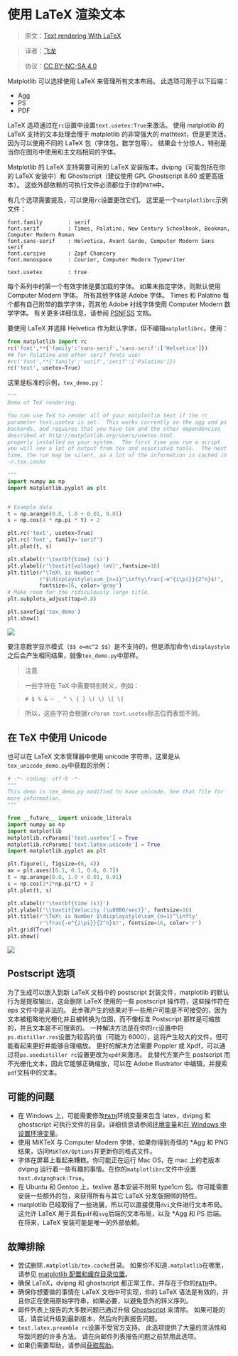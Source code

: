 # 使用 LaTeX 渲染文本

> 原文：[Text rendering With LaTeX](http://matplotlib.org/users/usetex.html)

> 译者：[飞龙](https://github.com/)

> 协议：[CC BY-NC-SA 4.0](http://creativecommons.org/licenses/by-nc-sa/4.0/)

Matplotlib 可以选择使用 LaTeX 来管理所有文本布局。 此选项可用于以下后端：

+ Agg
+ PS
+ PDF

LaTeX 选项通过在`rc`设置中设置`text.usetex:True`来激活。 使用 matplotlib 的 LaTeX 支持的文本处理会慢于 matplotlib 的非常强大的 mathtext，但是更灵活，因为可以使用不同的 LaTeX 包（字体包，数学包等）。 结果会十分惊人，特别是当你在图形中使用和主文档相同的字体。

Matplotlib 的 LaTeX 支持需要可用的 LaTeX 安装版本，dvipng（可能包括在你的 LaTeX 安装中）和 Ghostscript（建议使用 GPL Ghostscript 8.60 或更高版本）。 这些外部依赖的可执行文件必须都位于你的`PATH`中。

有几个选项需要提及，可以使用`rc`设置更改它们。 这里是一个`matplotlibrc`示例文件：


```
font.family        : serif
font.serif         : Times, Palatino, New Century Schoolbook, Bookman, Computer Modern Roman
font.sans-serif    : Helvetica, Avant Garde, Computer Modern Sans serif
font.cursive       : Zapf Chancery
font.monospace     : Courier, Computer Modern Typewriter

text.usetex        : true
```

每个系列中的第一个有效字体是要加载的字体。 如果未指定字体，则默认使用 Computer Modern 字体。 所有其他字体是 Adobe 字体。 Times 和 Palatino 每个都有自己附带的数学字体，而其他 Adobe 衬线字体使用 Computer Modern 数学字体。 有关更多详细信息，请参阅 [PSNFSS](http://www.ctan.org/tex-archive/macros/latex/required/psnfss/psnfss2e.pdf) 文档。

要使用 LaTeX 并选择 Helvetica 作为默认字体，但不编辑`matplotlibrc`，使用：

```py
from matplotlib import rc
rc('font',**{'family':'sans-serif','sans-serif':['Helvetica']})
## for Palatino and other serif fonts use:
#rc('font',**{'family':'serif','serif':['Palatino']})
rc('text', usetex=True)
```

这里是标准的示例，`tex_demo.py`：

```py
"""
Demo of TeX rendering.

You can use TeX to render all of your matplotlib text if the rc
parameter text.usetex is set.  This works currently on the agg and ps
backends, and requires that you have tex and the other dependencies
described at http://matplotlib.org/users/usetex.html
properly installed on your system.  The first time you run a script
you will see a lot of output from tex and associated tools.  The next
time, the run may be silent, as a lot of the information is cached in
~/.tex.cache

"""
import numpy as np
import matplotlib.pyplot as plt


# Example data
t = np.arange(0.0, 1.0 + 0.01, 0.01)
s = np.cos(4 * np.pi * t) + 2

plt.rc('text', usetex=True)
plt.rc('font', family='serif')
plt.plot(t, s)

plt.xlabel(r'\textbf{time} (s)')
plt.ylabel(r'\textit{voltage} (mV)',fontsize=16)
plt.title(r"\TeX\ is Number "
          r"$\displaystyle\sum_{n=1}^\infty\frac{-e^{i\pi}}{2^n}$!",
          fontsize=16, color='gray')
# Make room for the ridiculously large title.
plt.subplots_adjust(top=0.8)

plt.savefig('tex_demo')
plt.show()
```

![](http://matplotlib.org/_images/tex_demo.png)

要注意数学显示模式（`$$ e=mc^2 $$`）是不支持的，但是添加命令`\displaystyle`之后会产生相同结果，就像`tex_demo.py`中那样。

> 注意

> 一些字符在 TeX 中需要特别转义，例如：

> ```
> # $ % & ~ _ ^ \ { } \( \) \[ \]
> ```

> 所以，这些字符会根据`rcParam text.usetex`标志位而表现不同。

## 在 TeX 中使用 Unicode

也可以在 LaTeX 文本管理器中使用 unicode 字符串，这里是从`tex_unicode_demo.py`中获取的示例：

```py
# -*- coding: utf-8 -*-
"""
This demo is tex_demo.py modified to have unicode. See that file for
more information.
"""

from __future__ import unicode_literals
import numpy as np
import matplotlib
matplotlib.rcParams['text.usetex'] = True
matplotlib.rcParams['text.latex.unicode'] = True
import matplotlib.pyplot as plt

plt.figure(1, figsize=(6, 4))
ax = plt.axes([0.1, 0.1, 0.8, 0.7])
t = np.arange(0.0, 1.0 + 0.01, 0.01)
s = np.cos(2*2*np.pi*t) + 2
plt.plot(t, s)

plt.xlabel(r'\textbf{time (s)}')
plt.ylabel('\\textit{Velocity (\u00B0/sec)}', fontsize=16)
plt.title(r'\TeX\ is Number $\displaystyle\sum_{n=1}^\infty'
          r'\frac{-e^{i\pi}}{2^n}$!', fontsize=16, color='r')
plt.grid(True)
plt.show()
```

![](http://matplotlib.org/_images/tex_unicode_demo1.png)

## Postscript 选项

为了生成可以嵌入到新 LaTeX 文档中的 postscript 封装文件，matplotlib 的默认行为是提取输出，这会删除 LaTeX 使用的一些 postscript 操作符，这些操作符在 eps 文件中是非法的。 此步骤产生的结果对于一些用户可能是不可接受的，因为文本被粗略地光栅化并且被转换为位图，而不像标准 Postscript 那样是可缩放的，并且文本是不可搜索的。 一种解决方法是在你的`rc`设置中将`ps.distiller.res`设置为较高的值（可能为 6000），这将产生较大的文件，但可能看起来更好并能够合理缩放。 更好的解决方法需要 Poppler 或 Xpdf，可以通过将`ps.usedistiller rc`设置更改为`xpdf`来激活。 此替代方案产生 postscript 而不光栅化文本，因此它能够正确缩放，可以在 Adobe Illustrator 中编辑，并搜索`pdf`文档中的文本。

## 可能的问题 

+ 在 Windows 上，可能需要修改[`PATH`](http://matplotlib.org/faq/environment_variables_faq.html#envvar-PATH)环境变量来包含 latex，dvipng 和 ghostscript 可执行文件的目录。详细信息请参阅[环境变量](http://matplotlib.org/faq/environment_variables_faq.html#environment-variables)和[在 Windows 中设置环境变量](http://matplotlib.org/faq/environment_variables_faq.html#setting-windows-environment-variables)。
+ 使用 MiKTeX 与 Computer Modern 字体，如果你得到奇怪的 \*Agg 和 PNG 结果，访问`MiKTeX/Options`并更新你的格式文件。
+ 字体在屏幕上看起来糟糕。你可能正在运行 Mac OS，在 mac 上的老版本 dvipng 运行着一些有趣的事情。在你的`matplotlibrc`文件中设置`text.dvipnghack:True`。
+ 在 Ubuntu 和 Gentoo 上，texlive 基本安装不附带 type1cm 包。你可能需要安装一些额外的包，来获得所有与其它 LaTeX 分发版捆绑的特性。
+ matplotlib 已经取得了一些进展，所以可以直接使用`dvi`文件进行文本布局。这允许 LaTeX 用于具有`pdf`和`svg`后端的文本布局，以及 \*Agg 和 PS 后端。在将来，LaTeX 安装可能是唯一的外部依赖。

## 故障排除

+ 尝试删除`.matplotlib/tex.cache`目录。 如果你不知道`.matplotlib`在哪里，请参见 [matplotlib 配置和缓存目录位置](http://matplotlib.org/faq/troubleshooting_faq.html#locating-matplotlib-config-dir)。
+ 确保 LaTeX，dvipng 和 ghostscript 都正常工作，并存在于你的[`PATH`](http://matplotlib.org/faq/environment_variables_faq.html#envvar-PATH)中。
+ 确保你想要做的事情在 LaTeX 文档中可实现，你的 LaTeX 语法是有效的，并且你正在使用原始字符串，如果必要，以避免意外的转义序列。
+ 邮件列表上报告的大多数问题已通过升级 [Ghostscript](https://ghostscript.com/) 来清除。 如果可能的话，请尝试升级到最新版本，然后向列表报告问题。
+ `text.latex.preamble rc`设置不受官方支持。 此选项提供了大量的灵活性和导致问题的许多方法。 请在向邮件列表报告问题之前禁用此选项。
+ 如果仍需要帮助，请参阅[获取帮助](http://matplotlib.org/faq/troubleshooting_faq.html#reporting-problems)。
